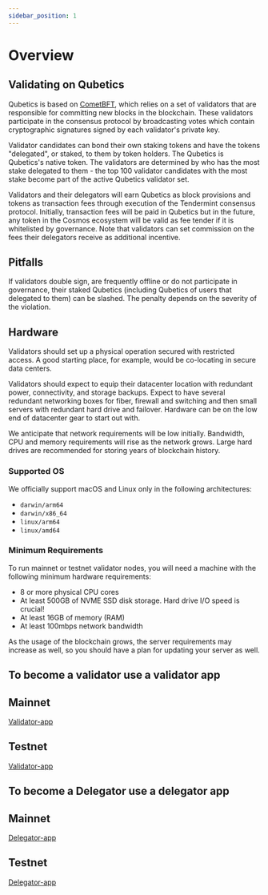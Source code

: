 ```yaml
---
sidebar_position: 1
---
```

# Overview

## Validating on Qubetics

Qubetics is based on [CometBFT](https://github.com/cometbft/cometbft),
which relies on a set of validators that are responsible for committing new blocks in the blockchain. These validators
participate in the consensus protocol by broadcasting votes which contain cryptographic signatures signed by each
validator's private key.

Validator candidates can bond their own staking tokens and have the tokens "delegated", or staked, to them by token
holders. The Qubetics is Qubetics's native token. The validators are
determined by who has the most stake delegated to them - the top 100 validator candidates with the most stake
become part of the active Qubetics validator set.

Validators and their delegators will earn Qubetics as block provisions and tokens as transaction fees through execution of
the Tendermint consensus protocol. Initially, transaction fees will be paid in Qubetics but in the future, any token in the
Cosmos ecosystem will be valid as fee tender if it is whitelisted by governance. Note that validators can set commission
on the fees their delegators receive as additional incentive.

## Pitfalls

If validators double sign, are frequently offline or do not participate in governance, their staked Qubetics (including
Qubetics of users that delegated to them) can be slashed. The penalty depends on the severity of the violation.

## Hardware

Validators should set up a physical operation secured with restricted access. A good starting place, for example,
would be co-locating in secure data centers.

Validators should expect to equip their datacenter location with redundant power, connectivity, and storage backups.
Expect to have several redundant networking boxes for fiber, firewall and switching and then small servers with redundant
hard drive and failover. Hardware can be on the low end of datacenter gear to start out with.

We anticipate that network requirements will be low initially. Bandwidth, CPU and memory requirements will rise as
the network grows. Large hard drives are recommended for storing years of blockchain history.

### Supported OS

We officially support macOS and Linux only in the following architectures:

* `darwin/arm64`
* `darwin/x86_64`
* `linux/arm64`
* `linux/amd64`

### Minimum Requirements

To run mainnet or testnet validator nodes, you will need a machine with the following minimum hardware requirements:

* 8 or more physical CPU cores
* At least 500GB of NVME SSD disk storage. Hard drive I/O speed is crucial!
* At least 16GB of memory (RAM)
* At least 100mbps network bandwidth

As the usage of the blockchain grows, the server requirements may increase as well, so you should have a plan for
updating your server as well.



## To become a validator use a validator app 

## Mainnet
[Validator-app](https://validator.qubetics.com/)
## Testnet
[Validator-app](https://validator-testnet.qubetics.work/)

## To become a Delegator use a delegator app

## Mainnet
[Delegator-app](https://delegator.qubetics.com/)
## Testnet
[Delegator-app](https://delegator-testnet.qubetics.work/)
